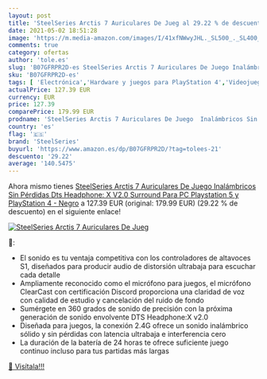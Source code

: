 ```yaml
---
layout: post
title: 'SteelSeries Arctis 7 Auriculares De Jueg al 29.22 % de descuento'
date: 2021-05-02 18:51:28
image: 'https://m.media-amazon.com/images/I/41xfNWwyJHL._SL500_._SL400_.jpg'
comments: true
category: ofertas
author: 'tole.es'
slug: 'B07GFRPR2D-es SteelSeries Arctis 7 Auriculares De Juego Inalámbricos Sin...'
sku: 'B07GFRPR2D-es'
tags: [ 'Electrónica','Hardware y juegos para PlayStation 4','Videojuegos','playstation','steelseries', ]
actualPrice: 127.39 EUR
currency: EUR
price: 127.39
comparePrice: 179.99 EUR
prodname: 'SteelSeries Arctis 7 Auriculares De Juego  Inalámbricos Sin Pérdidas  Dts Headphone: X V2.0 Surround Para PC  Playstation 5 y PlayStation 4 - Negro'
country: 'es'
flag: '🇪🇸'
brand: 'SteelSeries'
buyurl: 'https://www.amazon.es/dp/B07GFRPR2D/?tag=tolees-21'
descuento: '29.22'
average: '140.5475'
---
```


Ahora mismo tienes [SteelSeries Arctis 7 Auriculares De Juego  Inalámbricos Sin Pérdidas  Dts Headphone: X V2.0 Surround Para PC  Playstation 5 y PlayStation 4 - Negro](https://www.amazon.es/dp/B07GFRPR2D/?tag=tolees-21) a 127.39 EUR (original: 179.99 EUR) (29.22 %  de descuento) en el siguiente enlace!

[![SteelSeries Arctis 7 Auriculares De Jueg](https://m.media-amazon.com/images/I/41xfNWwyJHL._SL500_._SL400_.jpg)](https://www.amazon.es/dp/B07GFRPR2D/?tag=tolees-21)

🔎:

- El sonido es tu ventaja competitiva con los controladores de altavoces S1, diseñados para producir audio de distorsión ultrabaja para escuchar cada detalle
- Ampliamente reconocido como el micrófono para juegos, el micrófono ClearCast con certificación Discord proporciona una claridad de voz con calidad de estudio y cancelación del ruido de fondo
- Sumérgete en 360 grados de sonido de precisión con la próxima generación de sonido envolvente DTS Headphone:X v2.0
- Diseñada para juegos, la conexión 2.4G ofrece un sonido inalámbrico sólido y sin pérdidas con latencia ultrabaja e interferencia cero
- La duración de la batería de 24 horas te ofrece suficiente juego continuo incluso para tus partidas más largas

[🛒 Visítala!!!](https://www.amazon.es/dp/B07GFRPR2D/?tag=tolees-21)

